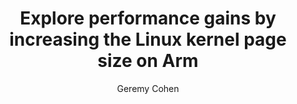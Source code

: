 ---
title: Explore performance gains by increasing the Linux kernel page size on Arm

minutes_to_complete: 30

who_is_this_for: This is an introductory topic for developers who want to modify the Linux kernel page size on Arm-based systems to improve performance for memory-intensive workloads.

learning_objectives:
  - Verify the current memory page size on your Arm-based system.
  - Install and switch to a Linux kernel with 64K page size support.
  - Verify that the new 64K page size is active.
  - Optionally, revert to the default 4K page size kernel.

prerequisites:
  - An Arm-based Linux system running Ubuntu, Debian, or CentOS.

author: Geremy Cohen

skill_level: Introductory
subjects: Performance and Architecture
    
armips:
    - Neoverse

operatingsystems:
    - Linux

tools_software_languages:
    - bash

further_reading:
    - resource:
        title: Understanding Memory Page Sizes on Arm64
        link: https://amperecomputing.com/tuning-guides/understanding-memory-page-sizes-on-arm64
        type: documentation
    - resource:
        title: Page (computer memory) – Wikipedia
        link: https://en.wikipedia.org/wiki/Page_(computer_memory)
        type: documentation
    - resource:
        title: Debian Kernel Source Guide
        link: https://www.debian.org/doc/manuals/debian-reference/ch05.en.html#_kernel_source
        type: documentation
    - resource:
        title: Ubuntu Kernel Build Docs
        link: https://wiki.ubuntu.com/Kernel/BuildYourOwnKernel
        type: documentation
    - resource:
        title: CentOS Documentation
        link: https://docs.centos.org/
        type: documentation

### FIXED, DO NOT MODIFY
# ================================================================================
weight: 1                       # _index.md always has weight of 1 to order correctly
layout: "learningpathall"       # All files under learning paths have this same wrapper
learning_path_main_page: "yes"  # This should be surfaced when looking for related content. Only set for _index.md of learning path content.
---